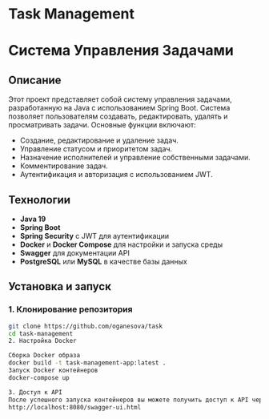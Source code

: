 # Task Management
# Система Управления Задачами

## Описание

Этот проект представляет собой систему управления задачами, разработанную на Java с использованием Spring Boot. Система позволяет пользователям создавать, редактировать, удалять и просматривать задачи. Основные функции включают:

- Создание, редактирование и удаление задач.
- Управление статусом и приоритетом задач.
- Назначение исполнителей и управление собственными задачами.
- Комментирование задач.
- Аутентификация и авторизация с использованием JWT.

## Технологии

- **Java 19**
- **Spring Boot**
- **Spring Security** с JWT для аутентификации
- **Docker** и **Docker Compose** для настройки и запуска среды
- **Swagger** для документации API
- **PostgreSQL** или **MySQL** в качестве базы данных

## Установка и запуск

### 1. Клонирование репозитория

```bash
git clone https://github.com/oganesova/task
cd task-management
2. Настройка Docker

Сборка Docker образа
docker build -t task-management-app:latest .
Запуск Docker контейнеров
docker-compose up

3. Доступ к API
После успешного запуска контейнеров вы можете получить доступ к API через Swagger UI по адресу:
http://localhost:8080/swagger-ui.html
